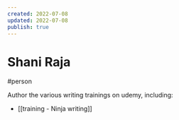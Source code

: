 ```yaml
---
created: 2022-07-08
updated: 2022-07-08
publish: true
---
```

# Shani Raja
#person

Author the various writing trainings on udemy, including:
- [[training - Ninja writing]]